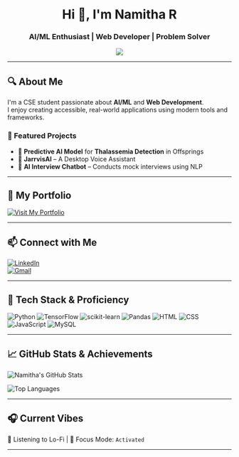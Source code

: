 <h1 align="center">Hi 👋, I'm Namitha R</h1>
<h3 align="center">AI/ML Enthusiast | Web Developer | Problem Solver</h3>

<p align="center">
  <img src="https://readme-typing-svg.demolab.com?font=Fira+Code&size=17&duration=4000&pause=1000&color=4CE0D2&center=true&vCenter=true&multiline=true&width=600&lines=Welcome+to+my+GitHub+Profile!;Always+Learning+%26+Building!+Let's+Connect+and+Collaborate."/>
</p>

---

## 🔍 About Me

I'm a CSE student passionate about **AI/ML** and **Web Development**.  
I enjoy creating accessible, real-world applications using modern tools and frameworks.

### 🧠 Featured Projects
- 🧬 **Predictive AI Model** for **Thalassemia Detection** in Offsprings  
- 🤖 **JarrvisAI** – A Desktop Voice Assistant  
- 💬 **AI Interview Chatbot** – Conducts mock interviews using NLP

---

## 🔗 My Portfolio  
[![Visit My Portfolio](https://img.shields.io/badge/Portfolio-Live-blue?style=for-the-badge)](https://namitha2526.github.io/portfolio)

---

## 📫 Connect with Me

[![LinkedIn](https://img.shields.io/badge/LinkedIn-Connect-blue?logo=linkedin&style=for-the-badge)](https://www.linkedin.com/in/namitha-r-b52799310/)  
[![Gmail](https://img.shields.io/badge/Email-Contact-red?logo=gmail&style=for-the-badge)](mailto:nnnamitha26@gmaiil.com)

---

## 🧰 Tech Stack & Proficiency

![Python](https://img.shields.io/badge/Python-85%25-yellow?style=flat&logo=python)
![TensorFlow](https://img.shields.io/badge/TensorFlow-75%25-orange?style=flat&logo=tensorflow)
![scikit-learn](https://img.shields.io/badge/scikit--learn-80%25-yellow?style=flat&logo=scikitlearn)
![Pandas](https://img.shields.io/badge/Pandas-80%25-lightgrey?style=flat&logo=pandas)
![HTML](https://img.shields.io/badge/HTML-75%25-orange?style=flat&logo=html5)
![CSS](https://img.shields.io/badge/CSS-70%25-blue?style=flat&logo=css3)
![JavaScript](https://img.shields.io/badge/JavaScript-70%25-yellow?style=flat&logo=javascript)
![MySQL](https://img.shields.io/badge/MySQL-65%25-lightblue?style=flat&logo=mysql)

---

## 📈 GitHub Stats & Achievements

![Namitha's GitHub Stats](https://github-readme-stats.vercel.app/api?username=namitha2526&show_icons=true&theme=tokyonight)

![Top Languages](https://github-readme-stats.vercel.app/api/top-langs/?username=namitha2526&layout=compact&theme=tokyonight)

---

## 🎧 Current Vibes
🎵 Listening to Lo-Fi | 🔁 Focus Mode: `Activated`

---
